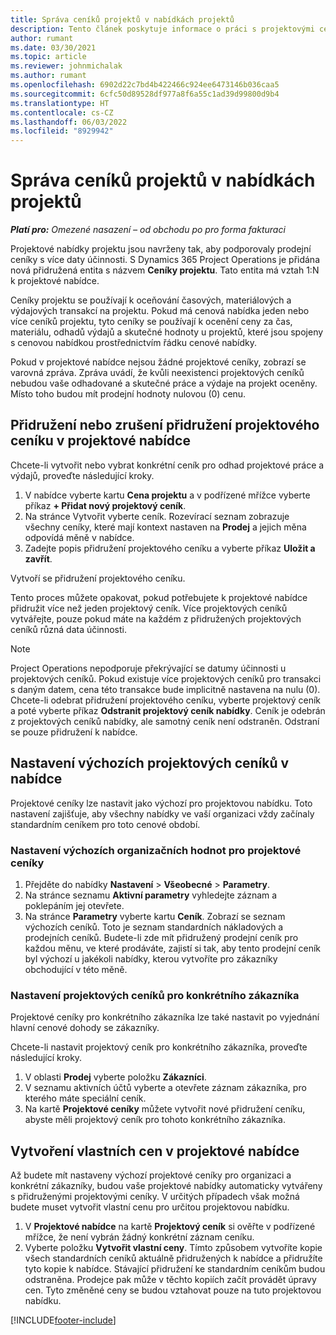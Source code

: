 ```yaml
---
title: Správa ceníků projektů v nabídkách projektů
description: Tento článek poskytuje informace o práci s projektovými ceníky u nabídek.
author: rumant
ms.date: 03/30/2021
ms.topic: article
ms.reviewer: johnmichalak
ms.author: rumant
ms.openlocfilehash: 6902d22c7bd4b422466c924ee6473146b036caa5
ms.sourcegitcommit: 6cfc50d89528df977a8f6a55c1ad39d99800d9b4
ms.translationtype: HT
ms.contentlocale: cs-CZ
ms.lasthandoff: 06/03/2022
ms.locfileid: "8929942"
---
```

# <a name="manage-project-price-lists-on-project-quotes"></a>Správa ceníků projektů v nabídkách projektů 

_**Platí pro:** Omezené nasazení – od obchodu po pro forma fakturaci_

Projektové nabídky projektu jsou navrženy tak, aby podporovaly prodejní ceníky s více daty účinnosti. S Dynamics 365 Project Operations je přidána nová přidružená entita s názvem **Ceníky projektu**. Tato entita má vztah 1:N k projektové nabídce.

Ceníky projektu se používají k oceňování časových, materiálových a výdajových transakcí na projektu. Pokud má cenová nabídka jeden nebo více ceníků projektu, tyto ceníky se používají k ocenění ceny za čas, materiálu, odhadů výdajů a skutečné hodnoty u projektů, které jsou spojeny s cenovou nabídkou prostřednictvím řádku cenové nabídky.

Pokud v projektové nabídce nejsou žádné projektové ceníky, zobrazí se varovná zpráva. Zpráva uvádí, že kvůli neexistenci projektových ceníků nebudou vaše odhadované a skutečné práce a výdaje na projekt oceněny. Místo toho budou mít prodejní hodnoty nulovou (0) cenu.

## <a name="associate-or-disassociate-a-project-price-list-on-a-project-quote"></a>Přidružení nebo zrušení přidružení projektového ceníku v projektové nabídce

Chcete-li vytvořit nebo vybrat konkrétní ceník pro odhad projektové práce a výdajů, proveďte následující kroky.

1. V nabídce vyberte kartu **Cena projektu** a v podřízené mřížce vyberte příkaz **+ Přidat nový projektový ceník**.
2. Na stránce Vytvořit vyberte ceník. Rozevírací seznam zobrazuje všechny ceníky, které mají kontext nastaven na **Prodej** a jejich měna odpovídá měně v nabídce.
4. Zadejte popis přidružení projektového ceníku a vyberte příkaz **Uložit a zavřít**.

Vytvoří se přidružení projektového ceníku.

Tento proces můžete opakovat, pokud potřebujete k projektové nabídce přidružit více než jeden projektový ceník. Více projektových ceníků vytvářejte, pouze pokud máte na každém z přidružených projektových ceníků různá data účinnosti.

> [!NOTE]
> Project Operations nepodporuje překrývající se datumy účinnosti u projektových ceníků. Pokud existuje více projektových ceníků pro transakci s daným datem, cena této transakce bude implicitně nastavena na nulu (0).
Chcete-li odebrat přidružení projektového ceníku, vyberte projektový ceník a poté vyberte příkaz **Odstranit projektový ceník nabídky**. Ceník je odebrán z projektových ceníků nabídky, ale samotný ceník není odstraněn. Odstraní se pouze přidružení k nabídce.

## <a name="set-up-default-project-price-lists-on-a-quote"></a>Nastavení výchozích projektových ceníků v nabídce

Projektové ceníky lze nastavit jako výchozí pro projektovou nabídku. Toto nastavení zajišťuje, aby všechny nabídky ve vaší organizaci vždy začínaly standardním ceníkem pro toto cenové období.

### <a name="set-up-organizational-default-for-project-price-lists"></a>Nastavení výchozích organizačních hodnot pro projektové ceníky

1. Přejděte do nabídky **Nastavení** > **Všeobecné** > **Parametry**.
2. Na stránce seznamu **Aktivní parametry** vyhledejte záznam a poklepáním jej otevřete. 
3. Na stránce **Parametry** vyberte kartu **Ceník**. Zobrazí se seznam výchozích ceníků. Toto je seznam standardních nákladových a prodejních ceníků. Budete-li zde mít přidružený prodejní ceník pro každou měnu, ve které prodáváte, zajistí si tak, aby tento prodejní ceník byl výchozí u jakékoli nabídky, kterou vytvoříte pro zákazníky obchodující v této měně.

### <a name="set-up-customer-specific-project-price-lists"></a>Nastavení projektových ceníků pro konkrétního zákazníka

Projektové ceníky pro konkrétního zákazníka lze také nastavit po vyjednání hlavní cenové dohody se zákazníky.

Chcete-li nastavit projektový ceník pro konkrétního zákazníka, proveďte následující kroky.

1. V oblasti **Prodej** vyberte položku **Zákazníci**.
2. V seznamu aktivních účtů vyberte a otevřete záznam zákazníka, pro kterého máte speciální ceník.
3. Na kartě **Projektové ceníky** můžete vytvořit nové přidružení ceníku, abyste měli projektový ceník pro tohoto konkrétního zákazníka.

## <a name="create-custom-pricing-on-a-project-quote"></a>Vytvoření vlastních cen v projektové nabídce

Až budete mít nastaveny výchozí projektové ceníky pro organizaci a konkrétní zákazníky, budou vaše projektové nabídky automaticky vytvářeny s přidruženými projektovými ceníky. V určitých případech však možná budete muset vytvořit vlastní cenu pro určitou projektovou nabídku. 

1. V **Projektové nabídce** na kartě **Projektový ceník** si ověřte v podřízené mřížce, že není vybrán žádný konkrétní záznam ceníku.
2. Vyberte položku **Vytvořit vlastní ceny**. Tímto způsobem vytvoříte kopie všech standardních ceníků aktuálně přidružených k nabídce a přidružíte tyto kopie k nabídce. Stávající přidružení ke standardním ceníkům budou odstraněna. Prodejce pak může v těchto kopiích začít provádět úpravy cen. Tyto změněné ceny se budou vztahovat pouze na tuto projektovou nabídku.


[!INCLUDE[footer-include](../../includes/footer-banner.md)]
